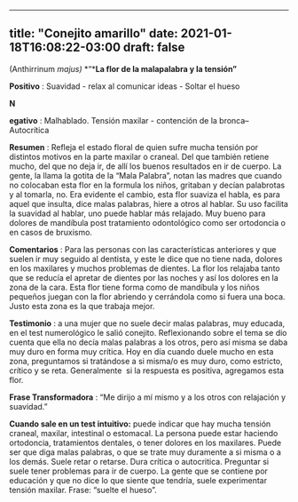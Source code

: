 
---
title: "Conejito amarillo"
date: 2021-01-18T16:08:22-03:00
draft: false
--- 
        

 

 



(Anthirrinum *majus)*
*“***La flor de la malapalabra y la
 tensión”**
 


**Positivo** : Suavidad - relax al comunicar ideas - Soltar el hueso


**N** 

**egativo** :
 Malhablado. Tensión maxilar - contención de la bronca– Autocrítica
 


**Resumen** : Refleja el estado floral de quien sufre mucha
 tensión por distintos motivos en la parte maxilar o craneal. Del que también
 retiene mucho, del que no deja ir, de allí los buenos resultados en ir de
 cuerpo.
La
 gente, la llama la gotita de la “Mala Palabra”, notan las madres que cuando no
 colocaban esta flor en la formula los niños, gritaban y decían palabrotas y al
 tomarla, no. Era evidente el cambio, esta flor suaviza el habla, es para aquel
 que insulta, dice malas palabras, hiere a otros al hablar. Su uso facilita la
 suavidad al hablar, uno puede hablar más relajado. Muy bueno para dolores de
 mandíbula post tratamiento odontológico como ser ortodoncia o en casos de
 bruxismo.


**Comentarios** :
Para las personas con las características anteriores y que suelen ir
 muy seguido al dentista, y este le dice que no tiene nada, dolores en los
 maxilares y muchos problemas de dientes. 
La flor los relajaba tanto que se reducía el apretar de dientes por las
 noches y así los dolores en la zona de la cara.
Esta flor tiene forma como de mandíbula y los niños pequeños juegan con
 la flor abriendo y cerrándola como si fuera una boca. Justo esta zona es la que
 trabaja mejor.


**Testimonio** : a una mujer que
 no suele decir malas palabras, muy educada, en el test numerológico le salió
 conejito. Reflexionando sobre el tema se dio cuenta que ella no decía malas
 palabras a los otros, pero así misma se daba muy duro en forma muy crítica. 
Hoy en día cuando duele mucho en esta zona, preguntamos si tratándose a
 si misma/o es muy duro, como estricto, crítico 
 y se reta. Generalmente  si la
 respuesta es positiva, agregamos esta flor.
 


**Frase Transformadora** : 
“Me dirijo a mí mismo y a los otros con relajación y suavidad.”
 
**Cuando sale en un
 test intuitivo:** puede indicar que hay mucha tensión craneal, maxilar, intestinal o
 estomacal. La persona puede estar haciendo ortodoncia, tratamientos dentales, o
 tener dolores en los maxilares. Puede ser que diga malas palabras, o que se
 trate muy duramente a si misma o a los demás. Suele retar o retarse. Dura
 crítica o autocritica. Preguntar si suele tener problemas para ir de cuerpo.
La gente que se contiene por educación y que no dice lo que siente que
 tendría, suele experimentar tensión maxilar. Frase: “suelte el hueso”.



